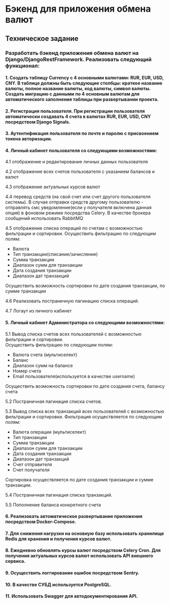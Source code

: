 # Бэкенд для приложения обмена валют

## Техническое задание

### Разработать бэкенд приложения обмена валют на Django/DjangoRestFramework. Реализовать следующий функционал:

#### 1. Создать таблицу Currency с 4 основными валютами: RUR, EUR, USD, CNY. В таблице должны быть следующие столбцы: краткое название валюты, полное название валюты, код валюты, символ валюты. Создать миграцию с данными по 4 основным валютам для автоматического заполнения таблицы при развертывании проекта.
#### 2. Регистрация пользователя. При регистрации пользователя автоматически создавать 4 счета в валютах RUR, EUR, USD, CNY посредством Django Signals.
#### 3. Аутентификация пользователя по почте и паролю c присвоением токена авторизации.
#### 4. Личный кабинет пользователя со следующими возможностями:

4.1 отображение и редактирование личных данных пользователя

4.2 отображение всех счетов пользователя с указанием балансов и валют

4.3 отображение актуальных курсов валют

4.4 перевод средств (на свой счет или счет другого пользователя системы). В случае отправки средств другому пользователю - отправлять смс уведомление(если у получателя включена данная опция) в фоновом режиме  посредства Celery. В качестве брокера сообщений использовать RabbitMQ

4.5 отображение списка операций по счетам с возможностью фильтрации и сортировки. 
Осуществить фильтрацию по следующим полям:
- Валюта
- Тип транзакции(списание/зачисление)
- Сумма транзакции
- Диапазон сумм для транзакции
- Дата создания транзакции
- Диапазон дат транзакций

Осуществить возможность сортировки по дате создания транзакции, по сумме транзакции

4.6 Реализовать постраничную пагинацию списка операций.

4.7 Логаут из личного кабинет

#### 5. Личный кабинет Администратора со следующими возможностями:
5.1 Вывод списка счетов всех пользователей с возможностью фильтрации и сортировки.  
Осуществить фильтрацию по следующим полям:
* Валюта счета (мультиселект)
* Баланс
* Диапазон сумм на балансе
* Номер счета
* Email пользователя(используется в качестве username)

Осуществить возможность сортировки по дате создания счета, балансу счета

5.2 Постраничная пагинация списка счетов.

5.3 Вывод списка всех транзакций всех пользователей с возможностью фильтрации и сортировки. 
Фильтрация осуществляется по следующим полям:
* Валюта операции (мультиселект)
* Тип транзакции
* Сумма транзакции
* Диапазон сумм для транзакции
* Дата создания транзакции
* Диапазон дат транзакций
* Счет отправителя
* Счет получателя

Сортировка осуществляется по датe создания транзакции и сумме транзакции.

5.4 Постраничная пагинация списка транзакций.

5.5 Пополнение баланса конкретного счета

#### 6. Реализовать автоматическое развертывание приложения посредством Docker-Compose.
#### 7. Для снижения нагрузки на основную базу использовать хранилище Redis для хранения и получения курсов валют.
#### 8. Ежедневно обновлять курсы валют посредством Celery Cron. Для получения актуальных курсов валют использовать API внешнего сервиса.
#### 9. Осуществить логгирование ошибок посредством Sentry.
#### 10. В качестве СУБД используется PostgreSQL.
#### 11. Использовать Swagger для автодокументирования API.


